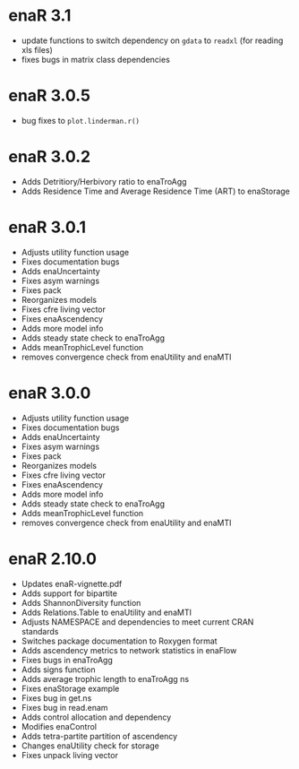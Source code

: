 # enaR 3.1

- update functions to switch dependency on `gdata` to `readxl` (for reading xls files)
- fixes bugs in matrix class dependencies

# enaR 3.0.5

- bug fixes to `plot.linderman.r()`

# enaR 3.0.2

- Adds Detritiory/Herbivory ratio to enaTroAgg
- Adds Residence Time and Average Residence Time (ART) to enaStorage

# enaR 3.0.1

- Adjusts utility function usage
- Fixes documentation bugs
- Adds enaUncertainty
- Fixes asym warnings
- Fixes pack
- Reorganizes models
- Fixes cfre living vector
- Fixes enaAscendency
- Adds more model info
- Adds steady state check to enaTroAgg
- Adds meanTrophicLevel function
- removes convergence check from enaUtility and enaMTI

# enaR 3.0.0

- Adjusts utility function usage
- Fixes documentation bugs	
- Adds enaUncertainty
- Fixes asym warnings
- Fixes pack
- Reorganizes models
- Fixes cfre living vector
- Fixes enaAscendency
- Adds more model info
- Adds steady state check to enaTroAgg
- Adds meanTrophicLevel function
- removes convergence check from enaUtility and enaMTI


# enaR 2.10.0

- Updates enaR-vignette.pdf
- Adds support for bipartite
- Adds ShannonDiversity function
- Adds Relations.Table to enaUtility and enaMTI
- Adjusts NAMESPACE and dependencies to meet current CRAN standards
- Switches package documentation to Roxygen format
- Adds ascendency metrics to network statistics in enaFlow
- Fixes bugs in enaTroAgg
- Adds signs function 
- Adds average trophic length to enaTroAgg ns
- Fixes enaStorage example
- Fixes bug in get.ns
- Fixes bug in read.enam
- Adds control allocation and dependency
- Modifies enaControl
- Adds tetra-partite partition of ascendency
- Changes enaUtility check for storage
- Fixes unpack living vector
